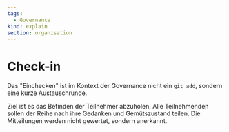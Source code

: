 ```yaml
---
tags:
  - Governance
kind: explain
section: organisation
---
```

# Check-in

Das "Einchecken" ist im Kontext der Governance nicht ein `git add`, sondern eine kurze Austauschrunde.

Ziel ist es das Befinden der Teilnehmer abzuholen. Alle Teilnehmenden sollen der Reihe nach ihre Gedanken und Gemütszustand teilen. Die Mitteilungen werden nicht gewertet, sondern anerkannt.